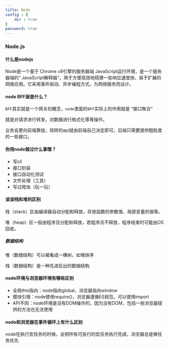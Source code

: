 ```yaml
---
title: Node
config : {
    dir : true
}
password: true
---
```


### Node.js

#### 什么是nodejs

Node是一个基于 Chrome v8引擎的服务器端 JavaScript运行环境，是一个服务器端的“ JavaScript解释器”，用于方便高效地搭建一些响应速度快、易于扩展的网络应用。它采用事件驱动、异步编程方式，为网络服务而设计。

#### node BFF层是什么？

<code>BFF</code>其实就是一个网关的概念，<code>node</code>里面的<code>BFF</code>实际上的作用就是 “接口聚合”

就是对请求进行转发，对数据进行格式化等等操作。

业务会更向前端靠拢，琐碎的api就由前端自己决定即可，后端只需要提供粗粒度的一些接口。

#### 你用node做过什么事情？

+ 写cli
+ 接口封装
+ 接口自动化测试
+ 文件处理（工具）
+ 写过爬虫（玩一玩）

#### 谈谈栈和堆的区别

栈（stack）区由编译器自动分配和释放，存放函数的参数值、局部变量的值等。

堆（heap）区一般由程序员分配和释放，若程序员不释放，程序结束时可能由OS回收。

##### 数据结构

堆（数据结构）可以被看成一棵树，如堆排序

栈（数据结构）是一种先进后出的数据结构


#### node环境与浏览器环境有哪些区别

+ 全局this指向：node指向global，浏览器指向window
+ 模块引用：node使用require()，浏览器遵循ES规范，可以使用import
+ API不同：node环境是没有DOM操作的，因为没有DOM，包括一些浏览器提供的方法也无法使用
  
#### node和浏览器在事件循环上有什么区别

node在执行宏任务的时候，会把所有可执行的宏任务执行完成，浏览器总是微任务优先
